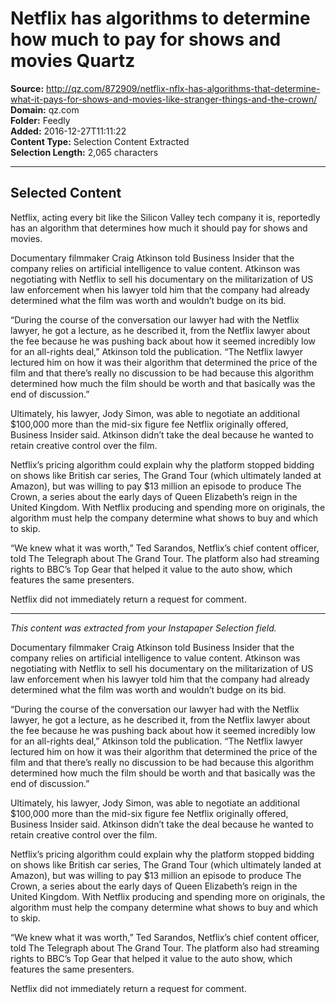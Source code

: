 # Netflix has algorithms to determine how much to pay for shows and movies Quartz

**Source:** http://qz.com/872909/netflix-nflx-has-algorithms-that-determine-what-it-pays-for-shows-and-movies-like-stranger-things-and-the-crown/  
**Domain:** qz.com  
**Folder:** Feedly  
**Added:** 2016-12-27T11:11:22  
**Content Type:** Selection Content Extracted  
**Selection Length:** 2,065 characters  


---

## Selected Content

Netflix, acting every bit like the Silicon Valley tech company it is, reportedly has an algorithm that determines how much it should pay for shows and movies.

Documentary filmmaker Craig Atkinson told Business Insider that the company relies on artificial intelligence to value content. Atkinson was negotiating with Netflix to sell his documentary on the militarization of US law enforcement when his lawyer told him that the company had already determined what the film was worth and wouldn’t budge on its bid.

“During the course of the conversation our lawyer had with the Netflix lawyer, he got a lecture, as he described it, from the Netflix lawyer about the fee because he was pushing back about how it seemed incredibly low for an all-rights deal,” Atkinson told the publication. “The Netflix lawyer lectured him on how it was their algorithm that determined the price of the film and that there’s really no discussion to be had because this algorithm determined how much the film should be worth and that basically was the end of discussion.”

Ultimately, his lawyer, Jody Simon, was able to negotiate an additional $100,000 more than the mid-six figure fee Netflix originally offered, Business Insider said. Atkinson didn’t take the deal because he wanted to retain creative control over the film.

Netflix’s pricing algorithm could explain why the platform stopped bidding on shows like British car series, The Grand Tour (which ultimately landed at Amazon), but was willing to pay $13 million an episode to produce The Crown, a series about the early days of Queen Elizabeth’s reign in the United Kingdom. With Netflix producing and spending more on originals, the algorithm must help the company determine what shows to buy and which to skip.

“We knew what it was worth,” Ted Sarandos, Netflix’s chief content officer, told The Telegraph about The Grand Tour. The platform also had streaming rights to BBC’s Top Gear that helped it value to the auto show, which features the same presenters.

Netflix did not immediately return a request for comment.

---

*This content was extracted from your Instapaper Selection field.*

Documentary filmmaker Craig Atkinson told Business Insider that the company relies on artificial intelligence to value content. Atkinson was negotiating with Netflix to sell his documentary on the militarization of US law enforcement when his lawyer told him that the company had already determined what the film was worth and wouldn’t budge on its bid.

“During the course of the conversation our lawyer had with the Netflix lawyer, he got a lecture, as he described it, from the Netflix lawyer about the fee because he was pushing back about how it seemed incredibly low for an all-rights deal,” Atkinson told the publication. “The Netflix lawyer lectured him on how it was their algorithm that determined the price of the film and that there’s really no discussion to be had because this algorithm determined how much the film should be worth and that basically was the end of discussion.”

Ultimately, his lawyer, Jody Simon, was able to negotiate an additional $100,000 more than the mid-six figure fee Netflix originally offered, Business Insider said. Atkinson didn’t take the deal because he wanted to retain creative control over the film.

Netflix’s pricing algorithm could explain why the platform stopped bidding on shows like British car series, The Grand Tour (which ultimately landed at Amazon), but was willing to pay $13 million an episode to produce The Crown, a series about the early days of Queen Elizabeth’s reign in the United Kingdom. With Netflix producing and spending more on originals, the algorithm must help the company determine what shows to buy and which to skip.

“We knew what it was worth,” Ted Sarandos, Netflix’s chief content officer, told The Telegraph about The Grand Tour. The platform also had streaming rights to BBC’s Top Gear that helped it value to the auto show, which features the same presenters.

Netflix did not immediately return a request for comment.
